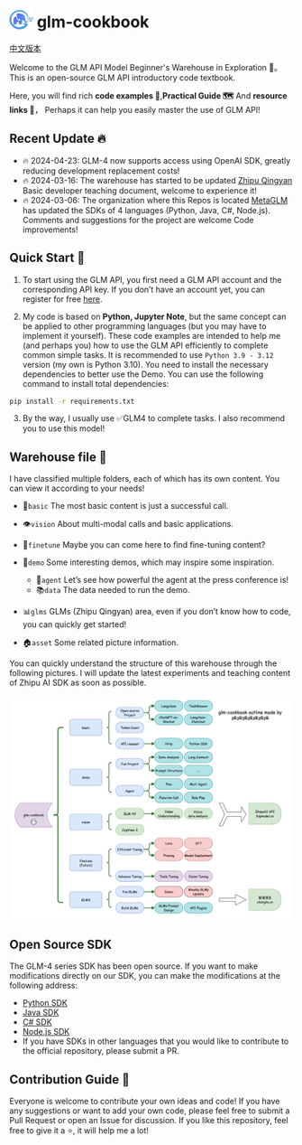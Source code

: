 <h1>
   <img src="asset/glm.png" alt="glm" style="height: 1.5em; vertical-align: bottom;" />
   glm-cookbook
</h1>

[中文版本](README.md)

Welcome to the GLM API Model Beginner's Warehouse in Exploration 📘。 This is an open-source GLM API introductory code
textbook.

Here, you will find rich **code examples 👨**,**Practical Guide 🗺** And **resource links 🔗**， Perhaps it can help you
easily master the use of GLM API!

## Recent Update 🔥
+ 🔥 2024-04-23: GLM-4 now supports access using OpenAI SDK, greatly reducing development replacement costs!
+ 🔥 2024-03-16: The warehouse has started to be updated [Zhipu Qingyan](/Users/zr/Code/glm-cookbook/glms) Basic
  developer teaching document, welcome to experience it!
+ 🔥 2024-03-06: The organization where this Repos is
  located [MetaGLM](https://github.com/MetaGLM) has updated the SDKs of 4 languages (Python, Java, C#, Node.js).
  Comments and suggestions for the project are welcome Code improvements!

## Quick Start 🚀

1. To start using the GLM API, you first need a GLM API account and the corresponding API key.
   If you don’t have an account yet, you can register for free [here](https://open.bigmodel.cn/).

2. My code is based on **Python, Jupyter Note**, but the same concept can be applied to other programming languages (but
   you may have to implement it yourself).
   These code examples are intended to help me (and perhaps you) how to use the GLM API efficiently to complete common
   simple tasks. It is recommended to use `Python 3.9 - 3.12`
   version (my own is Python 3.10). You need to install the necessary dependencies to better use the Demo. You can use
   the following command to install total dependencies:

```bash
pip install -r requirements.txt
```

3. By the way, I usually use ✅GLM4 to complete tasks. I also recommend you to use this model!

## Warehouse file 📂

I have classified multiple folders, each of which has its own content. You can view it according to your needs!

+ 🌱`basic` The most basic content is just a successful call.

+ 👁️`vision` About multi-modal calls and basic applications.

+ 🔧`finetune` Maybe you can come here to find fine-tuning content?

+ 🎉`demo` Some interesting demos, which may inspire some inspiration.
    + 🤖`agent` Let’s see how powerful the agent at the press conference is!
    + 📚`data` The data needed to run the demo.

+ 📊`glms` GLMs (Zhipu Qingyan) area, even if you don’t know how to code, you can quickly get started!

+ 🏠`asset` Some related picture information.

You can quickly understand the structure of this warehouse through the following pictures. I will update the latest
experiments and teaching content of Zhipu AI SDK as soon as possible.

![Implementation schematic diagram](asset/plan.png)

## Open Source SDK

The GLM-4 series SDK has been open source. If you want to make modifications directly on our SDK, you can make the
modifications at the following address:

+ [Python SDK](https://github.com/MetaGLM/zhipuai-sdk-python-v4)
+ [Java SDK](https://github.com/MetaGLM/zhipuai-sdk-java-v4)
+ [C# SDK](https://github.com/MetaGLM/zhipuai-sdk-csharp-v4)
+ [Node.js SDK](https://github.com/MetaGLM/zhipuai-sdk-nodejs-v4)
+ If you have SDKs in other languages that you would like to contribute to the official repository, please submit a PR.

## Contribution Guide 🤝

Everyone is welcome to contribute your own ideas and code! If you have any suggestions or want to add your own code,
please feel free to submit a Pull Request or open an Issue for discussion.
If you like this repository, feel free to give it a ⭐, it will help me a lot!